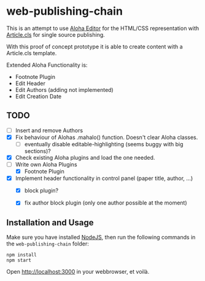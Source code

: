 web-publishing-chain
====================

This is an attempt to use [Aloha Editor](http://aloha-editor.org/) for the HTML/CSS representation 
with [Article.cls](http://wannesm.be/articlecls/) for single source publishing.

With this proof of concept prototype it is able to create content with a Article.cls template.

Extended Aloha Functionality is:
 - Footnote Plugin
 - Edit Header
 - Edit Authors (adding not implemented)
 - Edit Creation Date

TODO
--------------------

 - [ ] Insert and remove Authors
 - [x] Fix behaviour of Alohas .mahalo() function. Doesn't clear Aloha classes.
    - [ ] eventually disable editable-highlighting (seems buggy with big sections)?
 - [x] Check existing Aloha plugins and load the one needed.
 - [ ] Write own Aloha Plugins
     - [x] Footnote Plugin
 - [x] Implement header functionality in control panel (paper title, author, ...)
     - [x] block plugin? 
     - [x] fix author block plugin (only one author possible at the moment)



Installation and Usage
--------------------

Make sure you have installed [NodeJS](http://nodejs.org/), then run the following commands in the `web-publishing-chain` folder:

	npm install
	npm start

Open <http://localhost:3000> in your webbrowser, et voilà.

